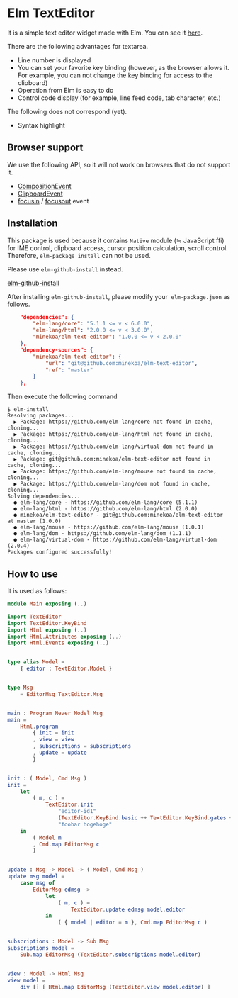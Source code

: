 # Elm TextEditor

It is a simple text editor widget made with Elm. You can see it [here](https://minekoa.github.io/elm-text-editor).

There are the following advantages for textarea.

* Line number is displayed
* You can set your favorite key binding (however, as the browser allows it. For example, you can not change the key binding for access to the clipboard)
* Operation from Elm is easy to do
* Control code display (for example, line feed code, tab character, etc.)

The following does not correspond (yet).

* Syntax highlight


## Browser support

We use the following API, so it will not work on browsers that do not support it.

* [CompositionEvent](https://developer.mozilla.org/en-US/docs/Web/API/CompositionEvent)
* [ClipboardEvent](https://developer.mozilla.org/en-US/docs/Web/API/ClipboardEvent)
* [focusin](https://developer.mozilla.org/en-US/docs/Web/Events/focusin) / [focusout](https://developer.mozilla.org/en-US/docs/Web/Events/focusout) event

## Installation


This package is used because it contains `Native` module (≒ JavaScript ffi) for IME control, clipboard access, cursor position calculation, scroll control.
Therefore, `elm-package install` can not be used.

Please use `elm-github-install` instead.

[elm-github-install](https://github.com/gdotdesign/elm-github-install)

After installing `elm-github-install`, please modify your` elm-package.json` as follows.

```json
    "dependencies": {
        "elm-lang/core": "5.1.1 <= v < 6.0.0",
        "elm-lang/html": "2.0.0 <= v < 3.0.0",
        "minekoa/elm-text-editor": "1.0.0 <= v < 2.0.0"
    },
    "dependency-sources": {
        "minekoa/elm-text-editor": {
            "url": "git@github.com:minekoa/elm-text-editor",
            "ref": "master"
        }
    },
```

Then execute the following command

```console
$ elm-install 
Resolving packages...
  ▶ Package: https://github.com/elm-lang/core not found in cache, cloning...
  ▶ Package: https://github.com/elm-lang/html not found in cache, cloning...
  ▶ Package: https://github.com/elm-lang/virtual-dom not found in cache, cloning...
  ▶ Package: git@github.com:minekoa/elm-text-editor not found in cache, cloning...
  ▶ Package: https://github.com/elm-lang/mouse not found in cache, cloning...
  ▶ Package: https://github.com/elm-lang/dom not found in cache, cloning...
Solving dependencies...
  ● elm-lang/core - https://github.com/elm-lang/core (5.1.1)
  ● elm-lang/html - https://github.com/elm-lang/html (2.0.0)
  ● minekoa/elm-text-editor - git@github.com:minekoa/elm-text-editor at master (1.0.0)
  ● elm-lang/mouse - https://github.com/elm-lang/mouse (1.0.1)
  ● elm-lang/dom - https://github.com/elm-lang/dom (1.1.1)
  ● elm-lang/virtual-dom - https://github.com/elm-lang/virtual-dom (2.0.4)
Packages configured successfully!
```

## How to use

It is used as follows:

```elm
module Main exposing (..)

import TextEditor
import TextEditor.KeyBind
import Html exposing (..)
import Html.Attributes exposing (..)
import Html.Events exposing (..)


type alias Model =
    { editor : TextEditor.Model }


type Msg
    = EditorMsg TextEditor.Msg


main : Program Never Model Msg
main =
    Html.program
        { init = init
        , view = view
        , subscriptions = subscriptions
        , update = update
        }


init : ( Model, Cmd Msg )
init =
    let
        ( m, c ) =
            TextEditor.init
                "editor-id1"
                (TextEditor.KeyBind.basic ++ TextEditor.KeyBind.gates ++ TextEditor.KeyBind.emacsLike)
                "foobar hogehoge"
    in
        ( Model m
        , Cmd.map EditorMsg c
        )


update : Msg -> Model -> ( Model, Cmd Msg )
update msg model =
    case msg of
        EditorMsg edmsg ->
            let
                ( m, c ) =
                    TextEditor.update edmsg model.editor
            in
                ( { model | editor = m }, Cmd.map EditorMsg c )


subscriptions : Model -> Sub Msg
subscriptions model =
    Sub.map EditorMsg (TextEditor.subscriptions model.editor)


view : Model -> Html Msg
view model =
    div [] [ Html.map EditorMsg (TextEditor.view model.editor) ]
```


